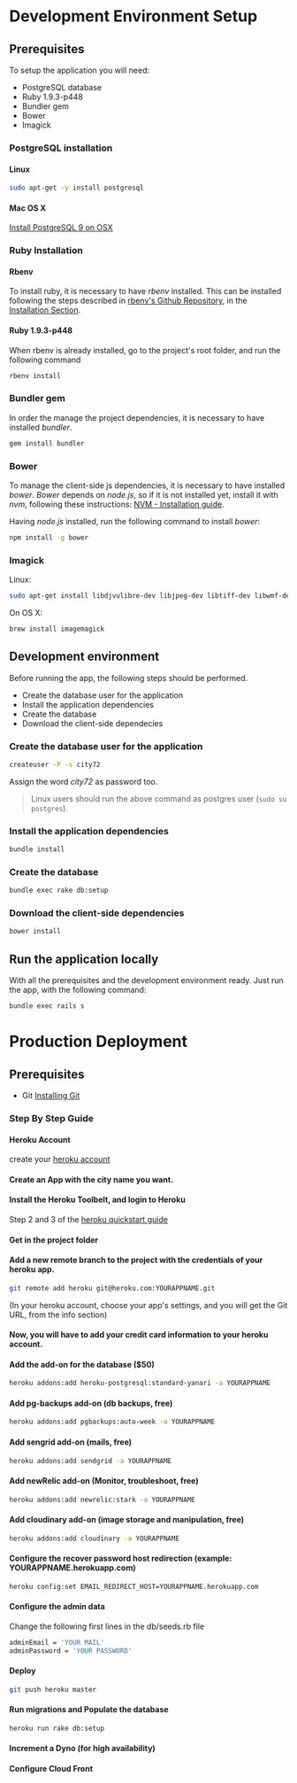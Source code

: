 # Development Environment Setup

## Prerequisites

To setup the application you will need:

* PostgreSQL database
* Ruby 1.9.3-p448
* Bundler gem
* Bower
* Imagick

### PostgreSQL installation

#### Linux
```sh
sudo apt-get -y install postgresql
```

#### Mac OS X

[Install PostgreSQL 9 on OSX](http://russbrooks.com/2010/11/25/install-postgresql-9-on-os-x)


### Ruby Installation

#### Rbenv

To install ruby, it is necessary to have *rbenv* installed. This can be installed following the steps described in [rbenv's Github Repository](https://github.com/sstephenson/rbenv), in the [Installation Section](https://github.com/sstephenson/rbenv#installation).

#### Ruby 1.9.3-p448

When rbenv is already installed, go to the project's root folder, and run the following command
```sh
rbenv install
```

### Bundler gem
In order the manage the project dependencies, it is necessary to have installed *bundler*.
```sh
gem install bundler
```

### Bower
To manage the client-side js dependencies, it is necessary to have installed *bower*. *Bower* depends on *node.js*, so if it is not installed yet, install it with *nvm*, following these instructions: [NVM - Installation guide](https://github.com/creationix/nvm#installation).

Having *node.js* installed, run the following command to install *bower*:
```sh
npm install -g bower
```

### Imagick

Linux:

```sh
sudo apt-get install libdjvulibre-dev libjpeg-dev libtiff-dev libwmf-dev libmagickcore-dev libmagickwand-dev libmagick++-dev
```

On OS X:

```sh
brew install imagemagick
```

## Development environment

Before running the app, the following steps should be performed.
* Create the database user for the application
* Install the application dependencies
* Create the database
* Download the client-side dependecies

### Create the database user for the application

```sh
createuser -P -s city72
```
Assign the word *city72* as password too.

> Linux users should run the above command as postgres user (`sudo su postgres`).

### Install the application dependencies

```sh
bundle install
```

### Create the database

```sh
bundle exec rake db:setup
```

### Download the client-side dependencies

```sh
bower install
```

## Run the application locally
With all the prerequisites and the development environment ready. Just run the app, with the following command:

```sh
bundle exec rails s
```

# Production Deployment

## Prerequisites

* Git [Installing Git](http://git-scm.com/book/en/Getting-Started-Installing-Git)

### Step By Step Guide

#### Heroku Account

create your [heroku account](http://www.heroku.com)

#### Create an App with the city name you want.

#### Install the Heroku Toolbelt, and login to Heroku

Step 2 and 3 of the [heroku quickstart guide](https://devcenter.heroku.com/articles/quickstart)

#### Get in the project folder

#### Add a new remote branch to the project with the credentials of your heroku app.

```sh
git remote add heroku git@heroku.com:YOURAPPNAME.git
```

(In your heroku account, choose your app's settings, and you will get the Git URL, from the info section)

#### Now, you will have to add your credit card information to your heroku account.

#### Add the add-on for the database ($50)

```sh
heroku addons:add heroku-postgresql:standard-yanari -a YOURAPPNAME
```

#### Add pg-backups add-on (db backups, free)

```sh
heroku addons:add pgbackups:auto-week -a YOURAPPNAME
```

#### Add sengrid add-on (mails, free)

```sh
heroku addons:add sendgrid -a YOURAPPNAME
```

#### Add newRelic add-on (Monitor, troubleshoot, free)

```sh
heroku addons:add newrelic:stark -a YOURAPPNAME
```

#### Add cloudinary add-on (image storage and manipulation, free)

```sh
heroku addons:add cloudinary -a YOURAPPNAME
```

#### Configure the recover password host redirection (example: YOURAPPNAME.herokuapp.com)

```sh
heroku config:set EMAIL_REDIRECT_HOST=YOURAPPNAME.herokuapp.com
```

#### Configure the admin data

Change the following first lines in the db/seeds.rb file

```sh
adminEmail = 'YOUR MAIL'
adminPassword = 'YOUR PASSWORD'
```

#### Deploy

```sh
git push heroku master
```

#### Run migrations and Populate the database
```sh
heroku run rake db:setup
```

#### Increment a Dyno (for high availability)

#### Configure Cloud Front